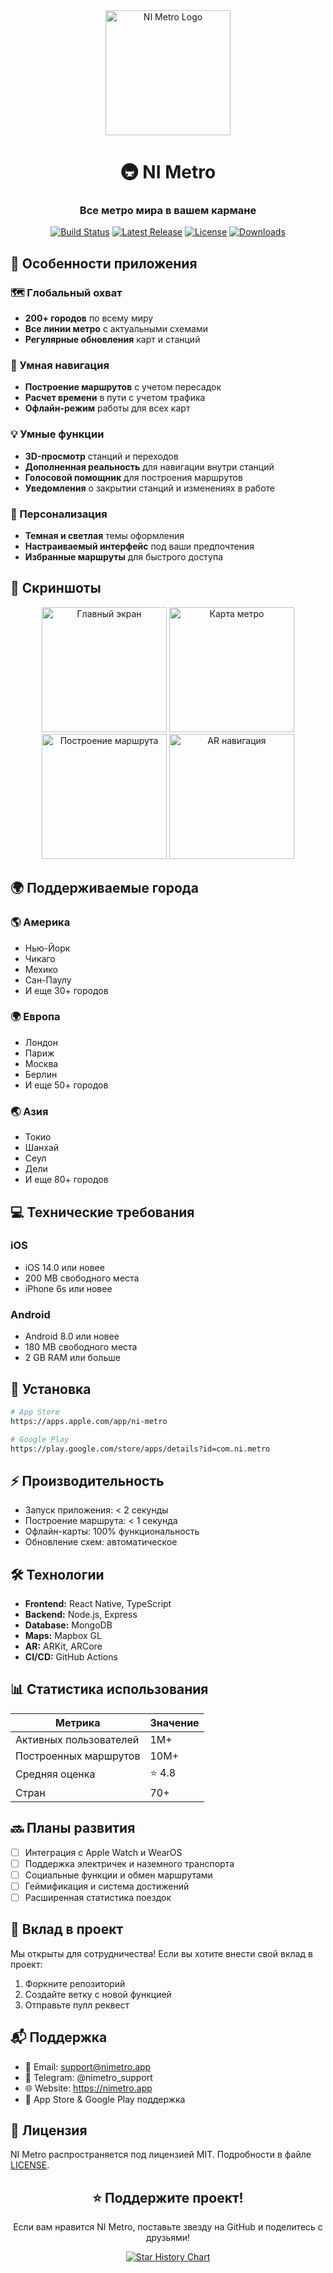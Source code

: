 <div align="center">
  <img src="https://your-logo-url.png" alt="NI Metro Logo" width="200"/>

  # 🚇 NI Metro
  ### Все метро мира в вашем кармане

  [![Build Status](https://img.shields.io/github/workflow/status/NickNameYouTuber/ni-metro/CI?style=for-the-badge)](https://github.com/NickNameYouTuber/ni-metro/actions)
  [![Latest Release](https://img.shields.io/github/v/release/NickNameYouTuber/ni-metro?style=for-the-badge)](https://github.com/NickNameYouTuber/ni-metro/releases)
  [![License](https://img.shields.io/github/license/NickNameYouTuber/ni-metro?style=for-the-badge)](LICENSE)
  [![Downloads](https://img.shields.io/github/downloads/NickNameYouTuber/ni-metro/total?style=for-the-badge)](https://github.com/NickNameYouTuber/ni-metro/releases)
</div>

## 🌟 Особенности приложения

### 🗺️ Глобальный охват
- **200+ городов** по всему миру
- **Все линии метро** с актуальными схемами
- **Регулярные обновления** карт и станций

### 🚀 Умная навигация
- **Построение маршрутов** с учетом пересадок
- **Расчет времени** в пути с учетом трафика
- **Офлайн-режим** работы для всех карт

### 💡 Умные функции
- **3D-просмотр** станций и переходов
- **Дополненная реальность** для навигации внутри станций
- **Голосовой помощник** для построения маршрутов
- **Уведомления** о закрытии станций и изменениях в работе

### 🎨 Персонализация
- **Темная и светлая** темы оформления
- **Настраиваемый интерфейс** под ваши предпочтения
- **Избранные маршруты** для быстрого доступа

## 📱 Скриншоты

<div align="center">
  <img src="screenshot1.png" width="200" alt="Главный экран"/>
  <img src="screenshot2.png" width="200" alt="Карта метро"/>
  <img src="screenshot3.png" width="200" alt="Построение маршрута"/>
  <img src="screenshot4.png" width="200" alt="AR навигация"/>
</div>

## 🌍 Поддерживаемые города

### 🌎 Америка
- Нью-Йорк
- Чикаго
- Мехико
- Сан-Паулу
- И еще 30+ городов

### 🌍 Европа
- Лондон
- Париж
- Москва
- Берлин
- И еще 50+ городов

### 🌏 Азия
- Токио
- Шанхай
- Сеул
- Дели
- И еще 80+ городов

## 💻 Технические требования

### iOS
- iOS 14.0 или новее
- 200 MB свободного места
- iPhone 6s или новее

### Android
- Android 8.0 или новее
- 180 MB свободного места
- 2 GB RAM или больше

## 🚀 Установка

```bash
# App Store
https://apps.apple.com/app/ni-metro

# Google Play
https://play.google.com/store/apps/details?id=com.ni.metro
```

## ⚡ Производительность

- Запуск приложения: < 2 секунды
- Построение маршрута: < 1 секунда
- Офлайн-карты: 100% функциональность
- Обновление схем: автоматическое

## 🛠️ Технологии

- **Frontend:** React Native, TypeScript
- **Backend:** Node.js, Express
- **Database:** MongoDB
- **Maps:** Mapbox GL
- **AR:** ARKit, ARCore
- **CI/CD:** GitHub Actions

## 📊 Статистика использования

<div align="center">
  
| Метрика | Значение |
|---------|----------|
| Активных пользователей | 1M+ |
| Построенных маршрутов | 10M+ |
| Средняя оценка | ⭐️ 4.8 |
| Стран | 70+ |

</div>

## 🔜 Планы развития

- [ ] Интеграция с Apple Watch и WearOS
- [ ] Поддержка электричек и наземного транспорта
- [ ] Социальные функции и обмен маршрутами
- [ ] Геймификация и система достижений
- [ ] Расширенная статистика поездок

## 🤝 Вклад в проект

Мы открыты для сотрудничества! Если вы хотите внести свой вклад в проект:

1. Форкните репозиторий
2. Создайте ветку с новой функцией
3. Отправьте пулл реквест

## 📬 Поддержка

- 📧 Email: support@nimetro.app
- 💬 Telegram: @nimetro_support
- 🌐 Website: https://nimetro.app
- 📱 App Store & Google Play поддержка

## 📄 Лицензия

NI Metro распространяется под лицензией MIT. Подробности в файле [LICENSE](LICENSE).

<div align="center">

## ⭐️ Поддержите проект!

Если вам нравится NI Metro, поставьте звезду на GitHub и поделитесь с друзьями!

[![Star History Chart](https://api.star-history.com/svg?repos=NickNameYouTuber/ni-metro&type=Date)](https://star-history.com/#NickNameYouTuber/ni-metro&Date)

</div>
